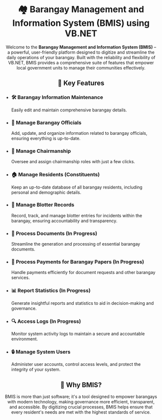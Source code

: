 <!-- GitHub README Content -->

<h1 align="center">🏘️ Barangay Management and Information System (BMIS) using VB.NET</h1>

<p align="center">
    Welcome to the <strong>Barangay Management and Information System (BMIS)</strong> – a powerful, user-friendly platform designed to digitize and streamline the daily operations of your barangay. Built with the reliability and flexibility of VB.NET, BMIS provides a comprehensive suite of features that empower local government units to manage their communities effectively.
</p>

<h2 align="center">🌟 Key Features</h2>

<ul>
    <li>
        <h3>🛠️ Barangay Information Maintenance</h3>
        <p>Easily edit and maintain comprehensive barangay details.</p>
    </li>
    <li>
        <h3>👥 Manage Barangay Officials</h3>
        <p>Add, update, and organize information related to barangay officials, ensuring everything is up-to-date.</p>
    </li>
    <li>
        <h3>🏅 Manage Chairmanship</h3>
        <p>Oversee and assign chairmanship roles with just a few clicks.</p>
    </li>
    <li>
        <h3>🏠 Manage Residents (Constituents)</h3>
        <p>Keep an up-to-date database of all barangay residents, including personal and demographic details.</p>
    </li>
    <li>
        <h3>📜 Manage Blotter Records</h3>
        <p>Record, track, and manage blotter entries for incidents within the barangay, ensuring accountability and transparency.</p>
    </li>
    <li>
        <h3>📂 Process Documents (In Progress)</h3>
        <p>Streamline the generation and processing of essential barangay documents.</p>
    </li>
    <li>
        <h3>💸 Process Payments for Barangay Papers (In Progress)</h3>
        <p>Handle payments efficiently for document requests and other barangay services.</p>
    </li>
    <li>
        <h3>📊 Report Statistics (In Progress)</h3>
        <p>Generate insightful reports and statistics to aid in decision-making and governance.</p>
    </li>
    <li>
        <h3>🔍 Access Logs (In Progress)</h3>
        <p>Monitor system activity logs to maintain a secure and accountable environment.</p>
    </li>
    <li>
        <h3>🔒 Manage System Users</h3>
        <p>Administer user accounts, control access levels, and protect the integrity of your system.</p>
    </li>
</ul>

<h2 align="center">🎯 Why BMIS?</h2>

<p align="center">
    BMIS is more than just software; it's a tool designed to empower barangays with modern technology, making governance more efficient, transparent, and accessible. By digitizing crucial processes, BMIS helps ensure that every resident's needs are met with the highest standards of service.
</p>

